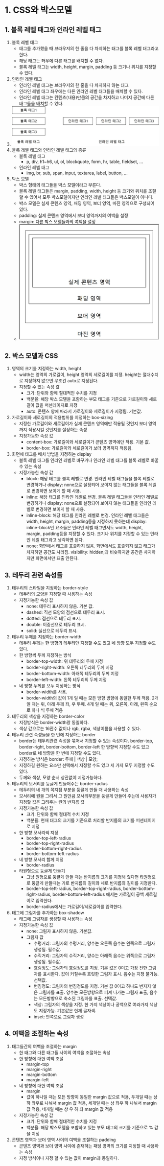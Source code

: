# 1. CSS와 박스모델
## 1. 블록 레벨 태그와 인라인 레벨 태그
1. 블록 레벨 태그
    - 태그를 추가했을 때 브라우저의 한 줄을 다 차지하는 태그를 블록 레벨 태그라고 한다.
    - 해당 태그는 좌우에 다른 태그를 배치할 수 없다.
    - 블록 레벨 태그는 width, height, margin, padding 등 크기나 위치를 지정할 수 있다.
2. 인라인 레벨 태그
    - 인라인 레벨 태그는 브라우저의 한 줄을 다 차지하지 않는 태그
    - 인라인 레벨 태그 좌우에는 다른 인라인 레벨 태그들을 배치할 수 있다.
    - 인라인 레벨 태그는 컨텐츠(내용)만큼의 공간을 차지하고 나머지 공간에 다른 태그들을 배치할 수 있다.
3. <img src="images/블록 레벨 태그와 인라인 레벨 태그.jpg">
4. 블록 레벨 태그와 인라인 레벨 태그의 종류
    - 블록 레벨 태그
        - p, div, h1~h6, ul, ol, blockquote, form, hr, table, fieldset, ...
    - 인라인 레벨 태그
        - img, br, sub, span, input, textarea, label, button, ...
5. 박스 모델
    - 박스 형태의 태그들을 박스 모델이라고 부른다.
    - 블록 레벨 태그들은 margin, padding, width, height 등 크기와 위치를 조절할 수 있어서 모두 박스모델이지만 인라인 레벨 태그들은 박스모델이 아니다.
    - 박스 모델은 실제 콘텐츠 영역, 패딩 영역, 보더 영역, 마진 영역으로 구성되어 있다.
    - padding: 실제 콘텐츠 영역에서 보더 영역까지의 여백을 설정
    - margin: 다른 박스 모델들과의 여백을 설정
    - <img src="images/박스 모델.jpg">

## 2. 박스 모델과 CSS
1. 영역의 크기를 지정하는 width, height
    - width는 영역의 가로길이, height 영역의 세로길이를 지정. height는 절대수치로 지정하지 않으면 무조건 auto로 지정된다.
    - 지정할 수 있는 속성 값
        - 크기: 단위와 함께 절대적인 수치를 지정
        - 백분율: 해당 박스 모델을 포함하는 부모 태그를 기준으로 가로길이와 세로길이 값을 퍼센테이지로 지정
        - auto: 콘텐츠 양에 따라서 가로길이와 세로길이가 지정됨. 기본값.
2. 가로길이와 세로길이의 적용범위를 지정하는 box-sizing
    - 지정한 가로길이와 세로길이가 실제 콘텐츠 영역에만 적용될 것인지 보더 영역까지 적용시킬 것인지를 설정하는 속성
    - 지정가능한 속성 값
        - content-box: 가로길이와 세로길이가 콘텐츠 영역에만 적용. 기본 값.
        - border-box: 가로길이와 세로길이가 보더 영역까지 적용됨.
3. 화면에 태그를 배치 방법을 지정하는 display
    - 블록 레벨 태그를 인라인 레벨로 바꾸거나 인라인 레벨 태그를 블록 레벨로 바꿀 수 있는 속성
    - 지정가능한 속성 값
        - block: 해당 태그를 블록 레벨로 변경. 인라인 레벨 태그들을 블록 레벨로 변경하거나 display: none으로 설정되어 보이지 않는 태그들을 블록 레벨로 변경하면 보이게 할 때 사용.
        - inline: 해당 태그를 인라인 레벨로 변경. 블록 레벨 태그들을 인라인 레벨로 변경하거나 display: none으로 설정되어 보이지 않는 태그들을 인라인 레벨로 변경하면 보이게 할 때 사용.
        - inline-block: 해당 태그를 인라인 레벨로 변경. 인라인 레벨 태그들은 width, height, margin, padding등을 지정하지 못하는데 display: inline-block인 요소들은 인라인 레벨 태그면서도 width, height, margin, padding등을 지정할 수 있다. 크기나 위치를 지정할 수 있는 인라인 레벨 태그라고 생각하면 된다.
        - none: 화면에서 태그를 표출하지 않음. 화면에서도 표출되지 않고 태그가 차지하던 공간도 사라짐. visibility: hidden;과 비슷하지만 공간은 차지하지만 화면에서만 표출 안된다.

## 3. 테두리 관련 속성들
1. 테두리의 스타일을 지정하는 border-style
    - 테두리의 모양을 지정할 때 사용하는 속성
    - 지정가능한 속성 값
        - none: 테두리 표시하지 않음. 기본 값.
        - dashed: 직선 모양의 점선으로 테두리 표시.
        - dotted: 점선으로 테두리 표시.
        - double: 이중선으로 테두리 표시.
        - solid: 실선으로 테두리 표시.
2. 테두리 두께를 지정하는 border-width
    - 테두리 두께는 한 방향의 테두리만 지정할 수도 있고 네 방향 모두 지정할 수도 있다.
    - 한 방향씩 두께 지정하는 방식
        - border-top-width: 위 테두리의 두께 지정
        - border-right-width: 오른쪽 테두리의 두께 지정
        - border-bottom-width: 아래쪽 테두리의 두께 지정
        - border-left-width: 왼쪽 테두리의 두께 지정
    - 네 방향 두께를 모두 지정하는 방식
        - border-width를 사용.
        - border-width의 값이 1개 일 때는 모든 방향 방향에 동일한 두께 적용. 2개 일 때는 위, 아래 두께 좌, 우 두께. 4개 일 때는 위, 오른쪽, 아래, 왼쪽 순으로 하나 씩 두께 적용
3. 테두리의 색상을 지정하는 border-color
    - 지정방식은 border-width랑 동일하다.
    - 색상 값으로는 16진수 값이나 rgb, rgba, 색상이름을 사용할 수 있다.
4. 테두리 관련 속성들을 한 번에 지정하는 border
    - border는 테두리관련 속성을 묶어서 지정할 수 있는 속성이다. border-top, border-right, border-bottom, border-left 한 방향씩 지정할 수도 있고 border로 네 방향을 한 번에 지정할 수도 있다.
    - 지정하는 방식은 border: 두께 | 색상 | 모양;
    - 지정하길 원하는 요소만 선택해서 지정할 수도 있고 세 가지 모두 지정할 수도 있다.
    - 두께와 색상, 모양 순서 상관없이 지정가능하다.
5. 테두리의 모서리를 둥글게 만들어주는 border-radius
    - 테두리의 네 개의 꼭지점 부분을 둥글게 만들 때 사용하는 속성
    - 모서리에 원을 그려서 그 원만큼 모서리부분을 둥글게 만들어 주는데 사용자가 지정할 값은 그려주는 원의 반지름 값
    - 지정가능한 속성 값
        - 크기: 단위와 함께 절대적 수치 지정
        - 백분율: 현재 태그의 크기를 기준으로 처리할 반지름의 크기를 퍼센테이지로 지정
    - 한 방향 모서리씩 지정
        - border-top-left-radius
        - border-top-right-radius
        - border-bottom-right-radius
        - border-bottom-left-radius
    - 네 방향 모서리 함께 지정
        - border-radius
    - 타원형으로 둥글게 만들기
        - 그냥 원형으로 둥글게 만들 때는 반지름의 크기를 지정해 줬다면 타원형으로 둥글게 만들때는 가로 반지름의 길이와 세로 반지름의 길이를 지정한다.
        - border-top-left-radius, border-top-right-radius, border-bottom-right-radius, border-bottom-left-radius 에서는 가로길이 공백 세로길이로 입력한다.
        - border-radius에서는 가로길이/세로길이를 입력한다.
6. 태그에 그림자를 추가하는 box-shadow
    - 태그에 그림자를 생성할 때 사용하는 속성
    - 지정가능한 속성 값
        - none: 그림자 표시하지 않음. 기본값.
        - 그림자 값
            - 수평거리: 그림자의 수평거리, 양수는 오른쪽 음수는 왼쪽으로 그림자 생성됨. 필수값.
            - 수직거리: 그림자의 수직거리,
            양수는 아래쪽 음수는 위쪽으로 그림자 생성됨. 필수값.
            - 흐림정도: 그림자의 흐림정도를 지정. 기본 값은 0이고 가장 진한 그림자를 표시한다. 값이 커질수록 흐릿한 그림자 표시. 음수는 지정 불가능. 선택값.
            - 번짐정도: 그림자의 번짐정도를 지정. 기본 값 0이고 하나도 번지지 않은 그림자를 표출. 양수는 모든방향으로 퍼져 나가는 그림자 표출, 음수는 모든방향으로 축소된 그림자를 표출. 선택값.
            - 색상: 그림자의 색상을 지정. 한 가지 색상이나 공백으로 여라가지 색상도 지정가능. 기본값은 현재 글자색.
            - inset: 안쪽으로 그림자 생성

## 4. 여백을 조절하는 속성
1. 태그들간의 여백을 조절하는 margin
    - 한 태그와 다른 태그들 사이의 여백을 조절하는 속성
    - 한 방향에 대한 여백 조절
        - margin-top
        - margin-right
        - margin-bottom
        - margin-left
    - 네 방향에 대한 여백 조절
        - margin
        - 값이 하나일 때는 모든 방향이 동일한 margin 값으로 적용, 두개일 때는 상하 좌우로 나눠서 margin 값 적용, 세개일 때는 상 좌우 하 나눠서 margin 값 적용, 네개일 때는 상 우 하 좌 margin 값 적용
    - 지정가능한 속성 값
        - 크기: 단위와 함께 절대적인 수치를 지정
        - 백분율: 해당 박스모델을 포함하고 있는 부모 태그의 크기를 기준으로 % 값을 지정
2. 콘텐츠 영역과 보더 영역 사이의 여백을 조절하는 padding
    - 콘텐츠 영역과 보더 영역 사이에 존재하는 패딩 영역의 크기를 지정할 때 사용하는 속성
    - 지정 방식이나 지정 할 수 있는 값이 margin과 동일하다.